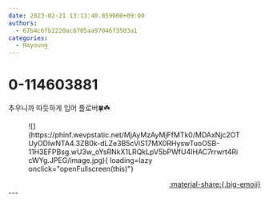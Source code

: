 ```yaml
---
date: 2023-02-21 13:13:40.859000+09:00
authors:
  - 67b4c6fb2220ac6705aa97046f3503a1
categories:
  - Hayoung
---
```


# 0-114603881

<div class="post-container" markdown="1">
<div class="content-container md-sidebar__scrollwrap" markdown="1">

추우니까 따듯하게 입어 플로버🍀☘️
<figure markdown="1">
![](https://phinf.wevpstatic.net/MjAyMzAyMjFfMTk0/MDAxNjc2OTUyODIwNTA4.3ZB0k-dLZe3B5cViS17MX0RHyswTuoOSB-11H3EFPBsg.wU3w_oYsRNkX1LRQkLpV5bPWfU4IHAC7rrwrt4RicWYg.JPEG/image.jpg){ loading=lazy onclick="openFullscreen(this)"}
</figure>


</div>
</div>

<div style="text-align: right;" markdown="1">
<a href="https://weverse.io/fromis9/artist/0-114603881" style="text-align: right;">:material-share:{.big-emoji}</a>
</div>
---
